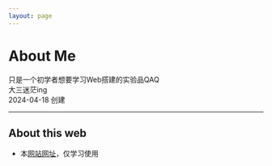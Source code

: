 ```yaml
---
layout: page
---
```


# About Me

只是一个初学者想要学习Web搭建的实验品QAQ<br>
大三迷茫ing<br>
2024-04-18 创建

---

## About this web

- 本[网站网址]("http://yqc74.github.io/")，仅学习使用

